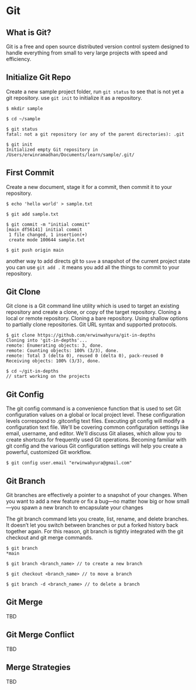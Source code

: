 # Git
## What is Git?

Git is a free and open source distributed version control system designed to handle everything from small to very large projects with speed and efficiency.


## Initialize Git Repo
Create a new sample project folder, run `git status` to see that is not yet a git repository. use `git init` to initialize it as a repository.

```git
$ mkdir sample

$ cd ~/sample

$ git status
fatal: not a git repository (or any of the parent directories): .git

$ git init
Initialized empty Git repository in /Users/erwinramadhan/Documents/learn/sample/.git/
```

## First Commit
Create a new document, stage it for a commit, then commit it to your repository.

```git
$ echo 'hello world' > sample.txt

$ git add sample.txt

$ git commit -m "initial commit" 
[main df56141] initial commit
 1 file changed, 1 insertion(+)
 create mode 100644 sample.txt

$ git push origin main
```

another way to add directs git to `save` a snapshot of the current project state  you can use `git add .` it means you add all the things to commit to your repository.

## Git Clone
Git clone is a Git command line utility which is used to target an existing repository and create a clone, or copy of the target repository. Cloning a local or remote repository. Cloning a bare repository. Using shallow options to partially clone repositories. Git URL syntax and supported protocols.

```git
$ git clone https://github.com/erwinwahyura/git-in-depths
Cloning into 'git-in-depths'...
remote: Enumerating objects: 3, done.
remote: Counting objects: 100% (3/3), done.
remote: Total 3 (delta 0), reused 0 (delta 0), pack-reused 0
Receiving objects: 100% (3/3), done.

$ cd ~/git-in-depths
// start working on the projects

```

## Git Config
The git config command is a convenience function that is used to set Git configuration values on a global or local project level. These configuration levels correspond to .gitconfig text files. Executing git config will modify a configuration text file. We'll be covering common configuration settings like email, username, and editor. We'll discuss Git aliases, which allow you to create shortcuts for frequently used Git operations. Becoming familiar with git config and the various Git configuration settings will help you create a powerful, customized Git workflow.

```
$ git config user.email "erwinwahyura@gmail.com"
```

## Git Branch
Git branches are effectively a pointer to a snapshot of your changes. When you want to add a new feature or fix a bug—no matter how big or how small—you spawn a new branch to encapsulate your changes

The git branch command lets you create, list, rename, and delete branches. It doesn’t let you switch between branches or put a forked history back together again. For this reason, git branch is tightly integrated with the git checkout and git merge commands.

```git
$ git branch
*main

$ git branch <branch_name> // to create a new branch

$ git checkout <branch_name> // to move a branch

$ git branch -d <branch_name> // to delete a branch
```

## Git Merge
TBD

## Git Merge Conflict
TBD

## Merge Strategies
TBD